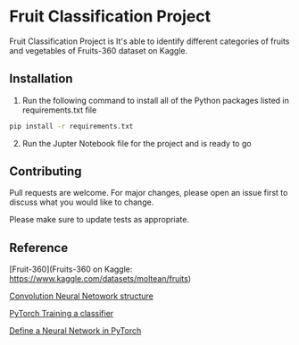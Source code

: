 # Fruit Classification Project

Fruit Classification Project is It's able to identify different categories of fruits and vegetables of Fruits-360 dataset on Kaggle. 

## Installation
1. Run the following command to install all of the Python packages listed in requirements.txt file

```bash
pip install -r requirements.txt
```

2. Run the Jupter Notebook file for the project and is ready to go

## Contributing

Pull requests are welcome. For major changes, please open an issue first
to discuss what you would like to change.

Please make sure to update tests as appropriate.

## Reference

[Fruit-360](Fruits-360 on Kaggle: https://www.kaggle.com/datasets/moltean/fruits)

[Convolution Neural Netowork structure](https://www.kaggle.com/code/darkwyvern/fruits360-pytorch-cnn/notebook)

[PyTorch Training a classifier](https://pytorch.org/tutorials/beginner/blitz/cifar10_tutorial.html)

[Define a Neural Network in PyTorch](https://pytorch.org/tutorials/recipes/recipes/defining_a_neural_network.html)
